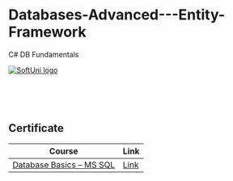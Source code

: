 # Databases-Advanced---Entity-Framework
C# DB Fundamentals


<a href="https://softuni.bg/trainings/courses" rel="Courses">  ![SoftUni logo][logo] <a/>

[logo]: http://innovationstarterbox.bg/wp-content/uploads/2016/05/Softuni_logo_trasparent.png "Logo Title Text 2"

<br/>
<br/>
<br/>

<h2> Certificate </h2>

|**Course**|**Link**| 
|---|---|
|<a href="https://softuni.bg/trainings/1972/databases-advanced-entity-framework-june-2018" > Database Basics – MS SQL </a>   | <a href="https://softuni.bg/certificates/details/57788/0b6c9184"> Link</a> |
